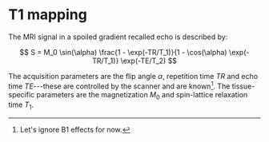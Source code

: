 T1 mapping
=================

The MRI signal in a spoiled gradient recalled echo is described by:

$$
S = M_0 \sin(\alpha) \frac{1 - \exp(-TR/T_1)}{1 - \cos(\alpha) \exp(-TR/T_1)} \exp(-TE/T_2)
$$

The acquisition parameters are the flip angle $\alpha$, repetition time $TR$ and echo time $TE$---these are controlled by the scanner and are known[^1].
The tissue-specific parameters are the magnetization $M_0$ and spin-lattice relaxation time $T_1$.

[^1]: Let's ignore B1 effects for now. 